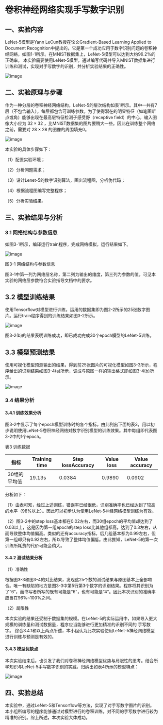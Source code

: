 # 卷积神经网络实现手写数字识别

## 一、实验内容
LeNet-5模型是Yann LeCun教授在论文Gradient-Based Learning Applied to Document Recognition中提出的，它是第一个成功应用于数字识别问题的卷积神经网络，如图1-1所示。在MNIST数据集上，LeNet-5模型可以达到大约99.2%的正确率。
本实验需要使用LeNet-5模型，通过编写代码并导入MNIST数据集进行训练和测试，实现对手写数字的识别，并分析实验结果的正确性。

![image](https://github.com/Ac-plus/INtroduction-of-AI/assets/104805387/0ba61103-9750-43fc-8530-d201dcfe98b5)

## 二、实验原理与步骤

作为一种分层的卷积神经网络结构，LeNet-5的层次结构如表1所示。其中一共有7层（不包含输入），每层都包含可训练参数。为了使得潜在的明显特征（如笔画断点或角）能够出现在最高层特征检测子感受野（receptive field）的中心，输入图像大小应为 $32\times 32$ ，比MNIST数据集的图片要稍大一些。因此在训练整个网络之前，需要对 $28\times 28$ 的图像的周围填充0。

![image](https://github.com/Ac-plus/INtroduction-of-AI/assets/104805387/ee24209a-013e-4f5c-8a15-4df462fc0ef9)

本实验的具体步骤如下：

（1）配置实验环境；

（2）分析问题需求；

（3）设计Lenet-5的数字识别算法，画出流程图，分析伪代码；

（4）根据流程图编写完整程序；

（5）分析实验结果。

## 三、实验结果与分析
### 3.1 网络结构与参数信息
如图3-1所示，编译运行train程序，完成网络模拟，运行结果如下。

![image](https://github.com/Ac-plus/INtroduction-of-AI/assets/104805387/13b0ae53-5e5d-4444-ab1d-8ae51515eef8)

图3-1 网络结构与参数信息

图3-1中第一列为网络层名称，第二列为输出的维度，第三列为参数的值。可见本实验的网络层参数符合实验指导文档中的要求。

## 3.2 模型训练结果
使用Tensorflow对模型进行训练，运用的数据集即为图2-2所示的25张数字图片。运行train程序得到的训练结果如图3-2所示。
 
![image](https://github.com/Ac-plus/INtroduction-of-AI/assets/104805387/0d7d7bf9-400f-497b-a55d-fa6e527106f3)

图3-2(b)的结果表明训练成功，即已成功完成30个epoch模型的LeNet-5训练。

## 3.3 模型预测结果
使用可视化模型预测输出的结果，得到前25张图片的可视化模型如图3-3所示，程序给出的识别结果如图3-4(a)所示，调成与原图一样的输出格式即如图3-4(b)所示。
 
![image](https://github.com/Ac-plus/INtroduction-of-AI/assets/104805387/15fb17b0-dd68-4742-be7d-c99742a90056)



### 3.4 结果分析
#### 3.4.1 训练效果分析
图3-2中显示了每个epoch模型训练时的各个指标，由此列出下面的表3，用以初步说明使用LeNet-5卷积神经网络对数字识别模型的训练效果。其中每组即代表图3-2中的1个epoch。

表3 训练数据

|指标|	Training time|	Step lossAccuracy	|Value loss	|Value accuracy |
|---|---|---|---|---|
|30组的平均值|	19.13s|	0.0384|	0.9890	| 0.0902	|0.9832 |

分析如下：

（1）由表可知，经过上述训练，错误率已经很低，识别准确率也已经达到了较高的水平（98%以上）。因此可以初步认为使用LeNet-5神经网络模型训练为有效。

（2）图3-2中的step loss基本都在0.02左右，而30组epoch的平均值却达到了0.03以上，这是因为第一组epoch的step loss比其他组都高，达到了0.3左右，从而导致整体均值偏高。类似的还有accuracy指标，后几组基本都为0.99左右，但第一组却只有0.92左右，所以导致了整体均值偏低。由此推知，LeNet-5的第一次训练所耗费的代价可能会稍大。

#### 3.4.2 测试结果分析
（1）准确性

根据图3-3和图3-4的对比结果，发现这25个数的测试结果与原图基本上全部吻合。唯一有缺陷的地方是图3-3中第5行第3个数字的识别结果。程序将其识别为了“6”，而书写者所写的既有可能是“6”，也有可能是“4”。因此本次识别的准确率应当在96%~100%之间。

（2）局限性

本次实验的结果还受制于数据集的规模。在LeNet-5的实际运用中，如果导入更大规模的训练量和测试数据量，程序应当能够进行更加精准的识别不同的
手写数字。 
综合3.4.1和以上两点所述，本小组认为此次实验使用LeNet-5神经网络模型进行训练与预测是有效的。

#### 3.4.3 模型优缺点
本次实验结束后，也引发了我们对卷积神经网络模型优势与局限性的思考。结合所学知识与LeNet-5手写数字识别的实践，归纳出如表4所示的模型特点：


![image](https://github.com/Ac-plus/INtroduction-of-AI/assets/104805387/55691cc3-5a0d-4b1d-aabb-34498cefb4b4)


## 四、实验总结

本实验中，通过LeNet-5和Tensorflow等方法，实现了对手写数字图片的识别。本小组所编写的程序能够通过对模型进行的卷积训练，对不同的手写数字进行较为精准的识别。综上所述，本次实验大体成功。





